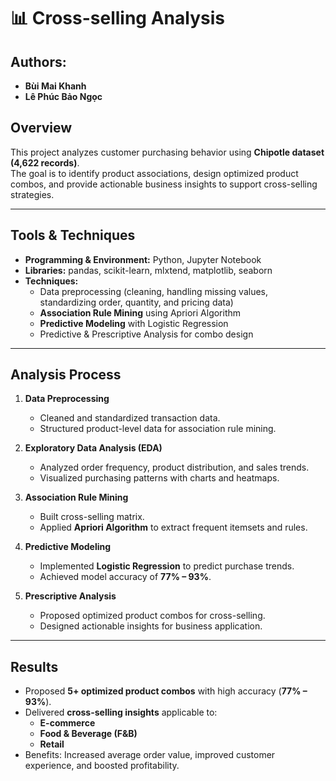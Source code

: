 # 📊 Cross-selling Analysis

## Authors:
- **Bùi Mai Khanh**
- **Lê Phúc Bảo Ngọc**

## Overview  
This project analyzes customer purchasing behavior using **Chipotle dataset (4,622 records)**.  
The goal is to identify product associations, design optimized product combos, and provide actionable business insights to support cross-selling strategies.  

---

## Tools & Techniques  
- **Programming & Environment:** Python, Jupyter Notebook  
- **Libraries:** pandas, scikit-learn, mlxtend, matplotlib, seaborn  
- **Techniques:**  
  - Data preprocessing (cleaning, handling missing values, standardizing order, quantity, and pricing data)  
  - **Association Rule Mining** using Apriori Algorithm  
  - **Predictive Modeling** with Logistic Regression  
  - Predictive & Prescriptive Analysis for combo design  

---

## Analysis Process  
1. **Data Preprocessing**  
   - Cleaned and standardized transaction data.  
   - Structured product-level data for association rule mining.  

2. **Exploratory Data Analysis (EDA)**  
   - Analyzed order frequency, product distribution, and sales trends.  
   - Visualized purchasing patterns with charts and heatmaps.  

3. **Association Rule Mining**  
   - Built cross-selling matrix.  
   - Applied **Apriori Algorithm** to extract frequent itemsets and rules.  

4. **Predictive Modeling**  
   - Implemented **Logistic Regression** to predict purchase trends.  
   - Achieved model accuracy of **77% – 93%**.  

5. **Prescriptive Analysis**  
   - Proposed optimized product combos for cross-selling.  
   - Designed actionable insights for business application.  

---

## Results  
- Proposed **5+ optimized product combos** with high accuracy (**77% – 93%**).  
- Delivered **cross-selling insights** applicable to:  
  - **E-commerce**  
  - **Food & Beverage (F&B)**  
  - **Retail**  
- Benefits: Increased average order value, improved customer experience, and boosted profitability.  

